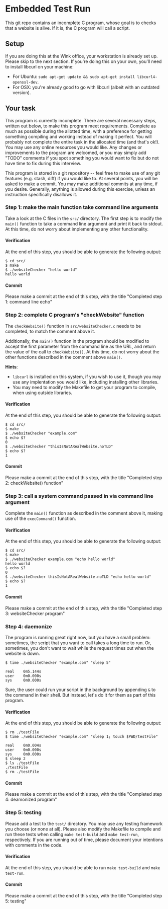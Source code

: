 # Embedded Test Run

This git repo contains an incomplete C program, whose goal is to checks that a website is alive. If it is, the C program will call a script.

## Setup

If you are doing this at the Wink office, your workstation is already set up. Please skip to the next section. If you're doing this on your own, you'll need to install libcurl on your machine:
- For Ubuntu: `sudo apt-get update && sudo apt-get install libcurl4-openssl-dev`.
- For OSX: you're already good to go with libcurl (albeit with an outdated version).







## Your task

This program is currently incomplete. There are several necessary steps, written out below, to make this program meet requirements. Complete as much as possible during the allotted time, with a preference for getting something compiling and working instead of making it perfect. You will probably not complete the entire task in the allocated time (and that's ok!). You may use any online resources you would like. Any changes or improvements to the program are welcomed, or you may simply add "TODO" comments if you spot something you would want to fix but do not have time to fix during this interview.

This program is stored in a git repository -- feel free to make use of any git features (e.g. stash, diff) if you would like to. At several points, you will be asked to make a commit. You may make additional commits at any time, if you desire. Generally, anything is allowed during this exercise, unless an instruction specifically disallows it.









### Step 1: make the main function take command line arguments

Take a look at the C files in the `src/` directory. The first step is to modify the `main()` function to take a command line argument and print it back to stdout. At this time, do not worry about implementing any other functionality.

#### Verification

At the end of this step, you should be able to generate the following output:

```
$ cd src/
$ make
$ ./websiteChecker "hello world"
hello world
```

#### Commit

Please make a commit at the end of this step, with the title "Completed step 1: command line echo"








### Step 2: complete C program's "checkWebsite" function

The `checkWebsite()` function in `src/websiteChecker.c` needs to be completed, to match the comment above it.

Additionally, the `main()` function in the program should be modified to accept the first parameter from the command line as the URL, and return the value of the call to `checkWebsite()`. At this time, do not worry about the other functions described in the comment above `main()`.

**Hints**:
- `libcurl` is installed on this system, if you wish to use it, though you may use any implentation you would like, including installing other libraries.
- You may need to modify the Makefile to get your program to compile, when using outside libraries.

#### Verification

At the end of this step, you should be able to generate the following output:

```
$ cd src/
$ make
$ ./websiteChecker "example.com"
$ echo $?
0
$ ./websiteChecker "thisIsNotARealWebsite.noTLD"
$ echo $?
1
```

#### Commit

Please make a commit at the end of this step, with the title "Completed step 2: checkWebsite() function"










### Step 3: call a system command passed in via command line argument

Complete the `main()` function as described in the comment above it, making use of the `execCommand()` function.

#### Verification

At the end of this step, you should be able to generate the following output:

```
$ cd src/
$ make
$ ./websiteChecker example.com "echo hello world"
hello world
$ echo $?
0
$ ./websiteChecker thisIsNotARealWebsite.noTLD "echo hello world"
$ echo $?
1
```

#### Commit

Please make a commit at the end of this step, with the title "Completed step 3: websiteChecker program"










### Step 4: daemonize

The program is running great right now, but you have a small problem: sometimes, the script that you want to call takes a long time to run. Or, sometimes, you don't want to wait while the request times out when the website is down.

```
$ time ./websiteChecker "example.com" "sleep 5"

real    0m5.144s
user    0m0.000s
sys     0m0.000s
```

Sure, the user could run your script in the background by appending `&` to the command in their shell. But instead, let's do it for them as part of this program.

#### Verification

At the end of this step, you should be able to generate the following output:

```
$ rm ./testFile
$ time ./websiteChecker "example.com" "sleep 1; touch $PWD/testFile"

real    0m0.004s
user    0m0.000s
sys     0m0.000s
$ sleep 2
$ ls ./testFile
./testFile
$ rm ./testFile
```

#### Commit

Please make a commit at the end of this step, with the title "Completed step 4: deamonized program"









### Step 5: testing

Please add a test to the `test/` directory. You may use any testing framework you choose (or none at all). Please also modify the Makefile to compile and run these tests when calling `make test-build` and `make test-run`, respectively. If you are running out of time, please document your intentions with comments in the code.

#### Verification

At the end of this step, you should be able to run `make test-build` and `make test-run`.

#### Commit

Please make a commit at the end of this step, with the title "Completed step 5: testing"

